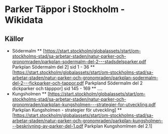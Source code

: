 # Parker Täppor i Stockholm - Wikidata

## Källor
* Södermalm
** [https://start.stockholm/globalassets/start/om-stockholms-stad/sa-arbetar-staden/natur-parker-och-gronomraden/parkplan-sodermalm-del-2---stadsdelsparker.pdf Parkplan Södermalm del 2] sid 1 - 36
** [https://start.stockholm/globalassets/start/om-stockholms-stad/sa-arbetar-staden/natur-parker-och-gronomraden/parkplan-sodermalm-del-2---fickparker-och-tappor.pdf Parkpland Södermalm del 2 dickparker och täpppor] sid 145 - 169
** ....
* Kungsholmen
** [https://start.stockholm/globalassets/start/om-stockholms-stad/sa-arbetar-staden/natur-parker-och-gronomraden/parkplan-kungsholmen---strategier-for-utveckling.pdf Parkplan Kungsholmen - strategier för utveckling]
** [https://start.stockholm/globalassets/start/om-stockholms-stad/sa-arbetar-staden/natur-parker-och-gronomraden/parkplan-kungsholmen---beskrivning-av-parker-del-1.pdf Parkplan Kungshomlmen del 2.1]
